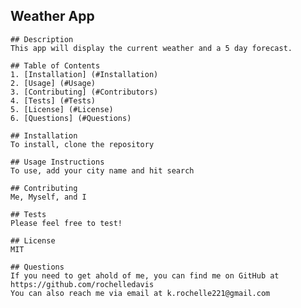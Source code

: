 ## Weather App

    ## Description
    This app will display the current weather and a 5 day forecast. 

    ## Table of Contents
    1. [Installation] (#Installation)
    2. [Usage] (#Usage)
    3. [Contributing] (#Contributors)
    4. [Tests] (#Tests)
    5. [License] (#License)
    6. [Questions] (#Questions)

    ## Installation
    To install, clone the repository

    ## Usage Instructions
    To use, add your city name and hit search

    ## Contributing
    Me, Myself, and I

    ## Tests
    Please feel free to test!

    ## License
    MIT

    ## Questions
    If you need to get ahold of me, you can find me on GitHub at https://github.com/rochelledavis
    You can also reach me via email at k.rochelle221@gmail.com
